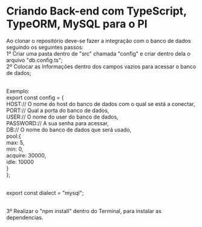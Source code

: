 # Criando Back-end com TypeScript, TypeORM, MySQL para o PI 

Ao clonar o repositório deve-se fazer a integração com o banco de dados seguindo os seguintes passos:
<br>1º Criar uma pasta dentro de "src" chamada "config" e criar dentro dela o arquivo "db.config.ts";
<br>2º Colocar as informações dentro dos campos vazios para acessar o banco de dados; 

<br>Exemplo:
<br>export const config = {
<br>    HOST:// O nome do host do banco de dados com o qual se está a conectar,
<br>    PORT:// Qual a porta do banco de dados,
<br>    USER:// O nome do user do banco de dados,
<br>    PASSWORD:// A sua senha para acessar,
<br>    DB:// O nome do banco de dados que será usado,
<br>    pool:{
<br>        max: 5,
<br>        min: 0,
<br>        acquire: 30000,
<br>        idle: 10000
<br>    }
<br>};

<br>export const dialect = "mysql";

<br>3º Realizar o "npm install" dentro do Terminal, para instalar as dependencias.
